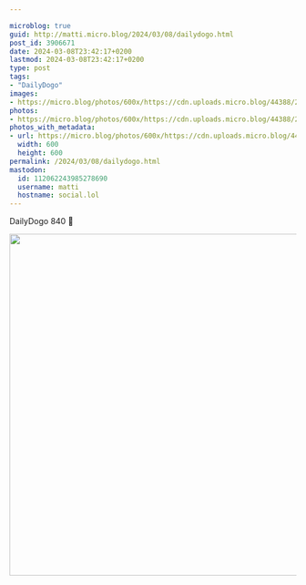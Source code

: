 ```yaml
---

microblog: true
guid: http://matti.micro.blog/2024/03/08/dailydogo.html
post_id: 3906671
date: 2024-03-08T23:42:17+0200
lastmod: 2024-03-08T23:42:17+0200
type: post
tags:
- "DailyDogo"
images:
- https://micro.blog/photos/600x/https://cdn.uploads.micro.blog/44388/2024/dc2dec7cdb9f43c199882f74fe61b964.jpg
photos:
- https://micro.blog/photos/600x/https://cdn.uploads.micro.blog/44388/2024/dc2dec7cdb9f43c199882f74fe61b964.jpg
photos_with_metadata:
- url: https://micro.blog/photos/600x/https://cdn.uploads.micro.blog/44388/2024/dc2dec7cdb9f43c199882f74fe61b964.jpg
  width: 600
  height: 600
permalink: /2024/03/08/dailydogo.html
mastodon:
  id: 112062243985278690
  username: matti
  hostname: social.lol
---
```

DailyDogo 840 🐶

<img src="/media/uploads/2024/dc2dec7cdb9f43c199882f74fe61b964.jpg" width="600" height="600" alt="" />

